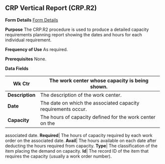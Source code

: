 ## CRP Vertical Report (CRP.R2)
<PageHeader />

**Form Details**
[Form Details](../CRP-R2-1/README.md)

**Purpose**
The CRP.R2 procedure is used to produce a detailed capacity requirements
planning report showing the dates and hours for each individual requirement.

**Frequency of Use**
As required.

**Prerequisites**
None.

**Data Fields**

| **Wk Ctr**      | The work center whose capacity is being shown.                |
| --------------- | ------------------------------------------------------------- |
| **Description** | The description of the work center.                           |
| **Date**        | The date on which the associated capacity requirements occur. |
| **Capacity**    | The hours of capacity defined for the work center on the      |
associated date.
**Required**|  The hours of capacity required by each work order on the
associated date.
**Avail**|  The hours available on each date after deducting the hours
required from capacity.
**Type**|  The classification of the item placing the demand on capacity.
**Id**|  The record ID of the item that requires the capacity (usually a work
order number).

<badge text= "Version 8.10.57 " vertical="middle" />

<PageFooter />
